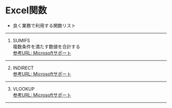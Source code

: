 
# Excel関数

- 良く業務で利用する関数リスト

---
1. SUMIFS  
複数条件を満たす数値を合計する  
[参考URL: Microsoftサポート](https://support.office.com/ja-jp/article/sumifs-関数-c9e748f5-7ea7-455d-9406-611cebce642b)

---
2. INDIRECT  
[参考URL: Microsoftサポート](https://support.office.com/ja-jp/article/indirect-関数-474b3a3a-8a26-4f44-b491-92b6306fa261)
---
3. VLOOKUP  
[参考URL: Microsoftサポート](https://support.office.com/ja-jp/article/vlookup-関数-0bbc8083-26fe-4963-8ab8-93a18ad188a1)
---
